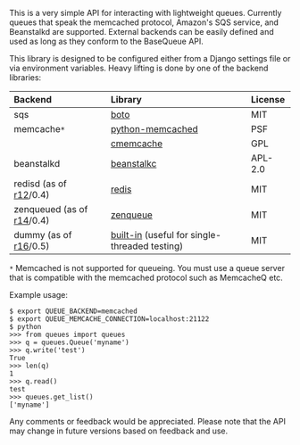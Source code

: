 This is a very simple API for interacting with lightweight queues.  Currently queues that speak the memcached protocol, Amazon's SQS service, and Beanstalkd are supported.  External backends can be easily defined and used as long as they conform to the BaseQueue API.

This library is designed to be configured either from a Django settings file or via environment variables.  Heavy lifting is done by one of the backend libraries:

| Backend | Library | License |
|:--------|:--------|:--------|
| sqs     | [boto](http://code.google.com/p/boto/) | MIT     |
| memcache`*` | [python-memcached](http://www.tummy.com/Community/software/python-memcached/) | PSF     |
|         | [cmemcache](http://gijsbert.org/cmemcache/) | GPL     |
| beanstalkd | [beanstalkc](http://github.com/earl/beanstalkc/tree/master) | APL-2.0 |
| redisd (as of [r12](https://code.google.com/p/queues/source/detail?r=12)/0.4) | [redis](http://code.google.com/p/redis/source/browse/#svn/trunk/client-libraries/python) | MIT     |
| zenqueued (as of [r14](https://code.google.com/p/queues/source/detail?r=14)/0.4) | [zenqueue](http://github.com/disturbyte/zenqueue/tree/master) | MIT     |
| dummy (as of [r16](https://code.google.com/p/queues/source/detail?r=16)/0.5) | [built-in](http://code.google.com/p/queues/source/browse/trunk/queues/backends/dummy.py) (useful for single-threaded testing) | MIT     |

`*` Memcached is not supported for queueing. You must use a queue server that is compatible with the memcached protocol such as MemcacheQ etc.

Example usage:
```
$ export QUEUE_BACKEND=memcached
$ export QUEUE_MEMCACHE_CONNECTION=localhost:21122
$ python
>>> from queues import queues
>>> q = queues.Queue('myname')
>>> q.write('test')
True
>>> len(q)
1
>>> q.read()
test
>>> queues.get_list()
['myname']
```

Any comments or feedback would be appreciated.  Please note that the API may change in future versions based on feedback and use.